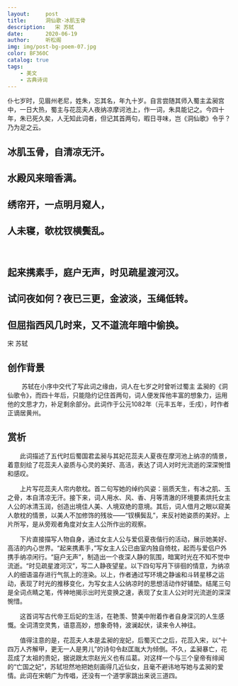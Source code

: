 ```yaml
---
layout:     post
title:      洞仙歌·冰肌玉骨
description:   宋 苏轼
date:       2020-06-19
author:     听松阁
img: img/post-bg-poem-07.jpg
color: BF360C
catalog: true
tags:
    - 美文
    - 古典诗词
---
```


仆七岁时，见眉州老尼，姓朱，忘其名，年九十岁。自言尝随其师入蜀主孟昶宫中，一日大热，蜀主与花蕊夫人夜纳凉摩诃池上，作一词，朱具能记之。今四十年，朱已死久矣，人无知此词者，但记其首两句，暇日寻味，岂《洞仙歌》令乎？乃为足之云。


## 冰肌玉骨，自清凉无汗。
## 水殿风来暗香满。
## 绣帘开，一点明月窥人，
## 人未寝，欹枕钗横鬓乱。
&nbsp;
## 起来携素手，庭户无声，时见疏星渡河汉。
## 试问夜如何？夜已三更，金波淡，玉绳低转。
## 但屈指西风几时来，又不道流年暗中偷换。

宋 苏轼

## 创作背景

　　 苏轼在小序中交代了写此词之缘由，词人在七岁之时曾听过蜀主 孟昶的《洞仙歌令》，而四十年后，只能隐约记住首两句，词人便发挥他丰富的想象力，运用他的文思才力，补足剩余部分。此词作于公元1082年（元丰五年，壬戌），时作者正谪居黄州。 





## 赏析

　　此词描述了五代时后蜀国君孟昶与其妃花蕊夫人夏夜在摩河池上纳凉的情景，着意刻绘了花蕊夫人姿质与心灵的美好、高洁，表达了词人对时光流逝的深深惋惜和感叹。

　　上片写花蕊夫人帘内欹枕。首二句写她的绰约风姿：丽质天生，有冰之肌、玉之骨，本自清凉无汗。接下来，词人用水、风、香、月等清澈的环境要素烘托女主人公的冰清玉润，创造出境佳人美、人境双绝的意境。其后，词人借月之眼以窥美人欹枕的情景，以美人不加修饰的残妆——“钗横鬓乱”，来反衬她姿质的美好。上片所写，是从旁观者角度对女主人公所作出的观察。

　　下片直接描写人物自身，通过女主人公与爱侣夏夜偕行的活动，展示她美好、高洁的内心世界。“起来携素手，”写女主人公已由室内独自倚枕，起而与爱侣户外携手纳凉闲行。“庭户无声”，制造出一个夜深人静的氛围，暗寓时光在不知不觉中流逝。“时见疏星渡河汉”，写二人静夜望星。以下四句写月下徘徊的情意，为纳凉人的细语温存进行气氛上的渲染。以上，作者通过写环境之静谧和斗转星移之运动，表现了时光的推移变化，为写女主人公纳凉时的思想活动作好铺垫。结尾三句是全词点睛之笔，传神地揭示出时光变换之速，表现了女主人公对时光流逝的深深惋惜。

　　这首词写古代帝王后妃的生活，在艳羡、赞美中附着作者自身深沉的人生感慨。全词清空灵隽，语意高妙，想象奇特，波澜起伏，读来令人神往。

　　值得注意的是，花蕊夫人本是孟昶的宠妃，后蜀灭亡之后，花蕊入宋，以“十四万人齐解甲，更无一人是男儿”的诗句令赵匡胤大为倾倒。不久，孟昶暴亡，花蕊成了太祖的贵妃，据说跟太宗赵光义也有瓜葛。对这样一个与三个皇帝有绯闻的“亡国之妃”，苏轼坦然地把她刻画得几近仙女，且毫不避讳地写她与孟昶的爱情。此词在宋朝广为传唱，还没有一个道学家跳出来说三道四。
